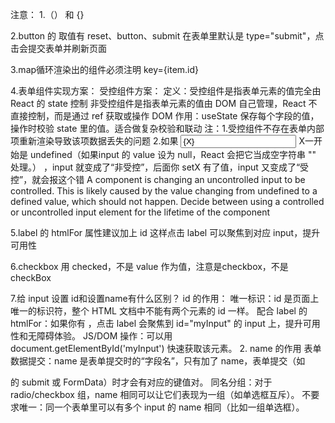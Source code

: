 
注意：
1.（） 和 {}

2.button 的 取值有 reset、button、submit
在表单里默认是 type="submit"，点击会提交表单并刷新页面

3.map循环渲染出的组件必须注明 key={item.id}

4.表单组件实现方案：
受控组件方案：
    定义：受控组件是指表单元素的值完全由 React 的 state 控制
        非受控组件是指表单元素的值由 DOM 自己管理，React 不直接控制，而是通过 ref 获取或操作 DOM
    作用：useState 保存每个字段的值，操作时校验 state 里的值。适合做复杂校验和联动
    注：1.受控组件不存在表单内部项重新渲染导致该项数据丢失的问题
        2.如果 <input value={X} /> X一开始是 undefined（如果input 的 value 设为 null，React 会把它当成空字符串 "" 处理。）
            ，input 就变成了“非受控”，后面你 setX 有了值，input 又变成了“受控”，就会报这个错
            A component is changing an uncontrolled input to be controlled.
            This is likely caused by the value changing from undefined to a defined value,
            which should not happen. Decide between using a controlled or uncontrolled input 
            element for the lifetime of the component

5.label 的 htmlFor 属性建议加上 id
    这样点击 label 可以聚焦到对应 input，提升可用性

6.checkbox 用 checked，不是 value 作为值，注意是checkbox，不是checkBox

7.给 input 设置 id和设置name有什么区别？
    id 的作用：
    唯一标识：id 是页面上唯一的标识符，整个 HTML 文档中不能有两个元素的 id 一样。
    配合 label 的 htmlFor：如果你有 <label htmlFor="myInput">，点击 label 会聚焦到 id="myInput" 的 input 上，提升可用性和无障碍体验。
    JS/DOM 操作：可以用 document.getElementById('myInput') 快速获取该元素。
    2. name 的作用
    表单数据提交：name 是表单提交时的“字段名”，只有加了 name，表单提交（如 <form> 的 submit 或 FormData）时才会有对应的键值对。
    同名分组：对于 radio/checkbox 组，name 相同可以让它们表现为一组（如单选框互斥）。
    不要求唯一：同一个表单里可以有多个 input 的 name 相同（比如一组单选框）。